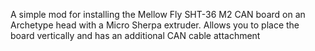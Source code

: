 A simple mod for installing the Mellow Fly SHT-36 M2 CAN board on an Archetype head with a Micro Sherpa extruder. 
Allows you to place the board vertically and has an additional CAN cable attachment
